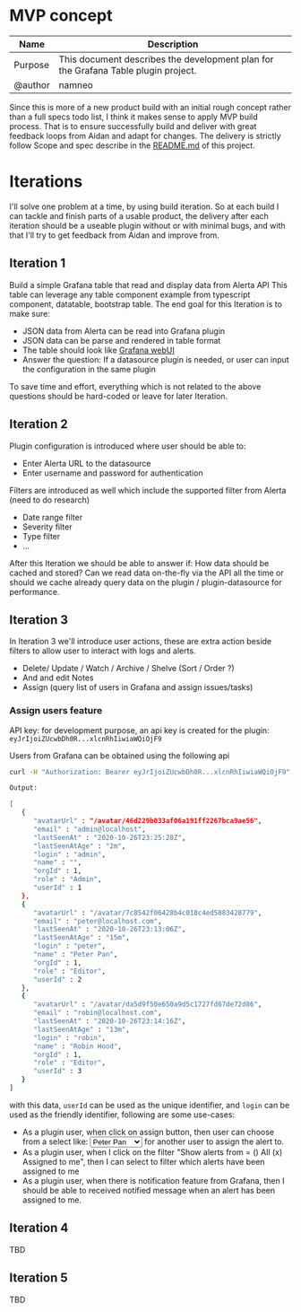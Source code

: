 # MVP concept
| Name      | Description |
| ----------- | ----------- |
| Purpose      | This document describes the development plan for the Grafana Table plugin project.        |
| @author   | namneo        |



Since this is more of a new product build with an initial rough concept rather than a full specs todo list, I think it makes sense to apply MVP build process. That is to ensure successfully build and deliver with great feedback loops from Aidan and adapt for changes. 
The delivery is strictly follow Scope and spec describe in the [README.md](./README.md) of this project.

# Iterations
I'll solve one problem at a time, by using build iteration. So at each build I can tackle and finish parts of a usable product, the delivery after each iteration should be a useable plugin without or with minimal bugs, and with that I'll try to get feedback from Aidan and improve from.

## Iteration 1
Build a simple Grafana table that read and display data from Alerta API
This table can leverage any table component example from typescript component, datatable, bootstrap table.
The end goal for this Iteration is to make sure: 
- JSON data from Alerta can be read into Grafana plugin
- JSON data can be parse and rendered in table format
- The table should look like [Grafana webUI](https://github.com/alerta/alerta-webui)
- Answer the question: If a datasource plugin is needed, or user can input the configuration in the same plugin

To save time and effort, everything which is not related to the above questions should be hard-coded or leave for later Iteration.

## Iteration 2
Plugin configuration is introduced where user should be able to: 
- Enter Alerta URL to the datasource 
- Enter username and password for authentication 

Filters are introduced as well which include the supported filter from Alerta (need to do research)
- Date range filter
- Severity filter
- Type filter
- ...

After this Iteration we should be able to answer if: How data should be cached and stored? Can we read data on-the-fly via the API all the time or should we cache already query data on the plugin / plugin-datasource for performance.

## Iteration 3
In Iteration 3 we'll introduce user actions, these are extra action beside filters to allow user to interact with logs and alerts. 
- Delete/ Update / Watch / Archive / Shelve (Sort / Order ?)
- And and edit Notes
- Assign (query list of users in Grafana and assign issues/tasks)

### Assign users feature
API key: for development purpose, an api key is created for the plugin: `eyJrIjoiZUcwbDh0R...xlcnRhIiwiaWQiOjF9`

Users from Grafana can be obtained using the following api
```bash
curl -H "Authorization: Bearer eyJrIjoiZUcwbDh0R...xlcnRhIiwiaWQiOjF9" http://188.166.245.250:3000/api/org/users

Output: 

[
   {
      "avatarUrl" : "/avatar/46d229b033af06a191ff2267bca9ae56",
      "email" : "admin@localhost",
      "lastSeenAt" : "2020-10-26T23:25:28Z",
      "lastSeenAtAge" : "2m",
      "login" : "admin",
      "name" : "",
      "orgId" : 1,
      "role" : "Admin",
      "userId" : 1
   },
   {
      "avatarUrl" : "/avatar/7c8542f06428b4c018c4ed5883428779",
      "email" : "peter@localhost.com",
      "lastSeenAt" : "2020-10-26T23:13:06Z",
      "lastSeenAtAge" : "15m",
      "login" : "peter",
      "name" : "Peter Pan",
      "orgId" : 1,
      "role" : "Editor",
      "userId" : 2
   },
   {
      "avatarUrl" : "/avatar/da5d9f50e650a9d5c1727fd67de72d86",
      "email" : "robin@localhost.com",
      "lastSeenAt" : "2020-10-26T23:14:16Z",
      "lastSeenAtAge" : "13m",
      "login" : "robin",
      "name" : "Robin Hood",
      "orgId" : 1,
      "role" : "Editor",
      "userId" : 3
   }
]
```
with this data, `userId` can be used as the unique identifier, and `login` can be used as the friendly identifier, following are some use-cases:

 - As a plugin user, when click on assign button, then user can choose from a select like: <Select><Option>Peter Pan</Option><Option>Robin Hood</Option></Select> for another user to assign the alert to.
 - As a plugin user, when I click on the filter "Show alerts from = () All  (x) Assigned to me", then I can select to filter which alerts have been assigned to me
 - As a plugin user, when there is notification feature from Grafana, then I should be able to received notified message when an alert has been assigned to me.


## Iteration 4
TBD

## Iteration 5
TBD
